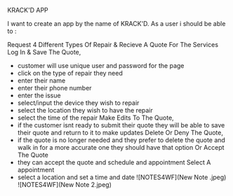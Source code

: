 KRACK'D APP

I want to create an app by the name of KRACK'D.
As a user i should be able to :

Request 4 Different Types Of Repair & Recieve A Quote For The Services 
Log In & Save The Quote, 
 - customer will use unique user and password for the page 
 - click on the type of repair they need
 - enter their name
 - enter their phone number
 - enter the issue 
 - select/input the device they wish to repair
 - select the location they wish to have the repair 
 - select the time of the repair
Make Edits To The Quote,
- if the customer isnt ready to submit their quote they will be able to save their quote and return to it to make updates
Delete Or Deny The Quote, 
- if the quote is no longer needed and they prefer to delete the quote and walk in for a more accurate one they should have that option
Or Accept The Quote 
- they can accept the quote and schedule and appointment
Select A appointment 
- select a location and set a time and date 
![NOTES4WF](New Note .jpeg)
![NOTES4WF](New Note 2.jpeg)

